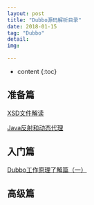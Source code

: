 ```yaml
---
layout: post
title: "Dubbo源码解析目录"
date: 2018-01-15
tag: "Dubbo"
detail: 
img: 

---
```


* content
{:toc}

## 准备篇

[XSD文件解读](http://zhongyp.me/2018/01/15/XSD/)

[Java反射和动态代理](http://zhongyp.me/2018/03/18/JavaReflection/)

## 入门篇

[Dubbo工作原理了解篇（一）](http://zhongyp.me/2018/01/15/DubboPrinciple/)



## 高级篇






